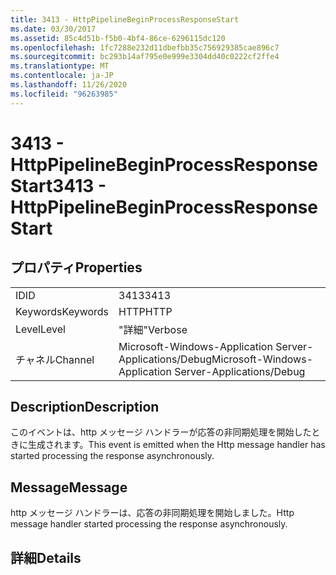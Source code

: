 ```yaml
---
title: 3413 - HttpPipelineBeginProcessResponseStart
ms.date: 03/30/2017
ms.assetid: 85c4d51b-f5b0-4bf4-86ce-6296115dc120
ms.openlocfilehash: 1fc7288e232d11dbefbb35c756929385cae896c7
ms.sourcegitcommit: bc293b14af795e0e999e3304dd40c0222cf2ffe4
ms.translationtype: MT
ms.contentlocale: ja-JP
ms.lasthandoff: 11/26/2020
ms.locfileid: "96263985"
---
```

# <a name="3413---httppipelinebeginprocessresponsestart"></a><span data-ttu-id="de800-102">3413 - HttpPipelineBeginProcessResponseStart</span><span class="sxs-lookup"><span data-stu-id="de800-102">3413 - HttpPipelineBeginProcessResponseStart</span></span>

## <a name="properties"></a><span data-ttu-id="de800-103">プロパティ</span><span class="sxs-lookup"><span data-stu-id="de800-103">Properties</span></span>  
  
|||  
|-|-|  
|<span data-ttu-id="de800-104">ID</span><span class="sxs-lookup"><span data-stu-id="de800-104">ID</span></span>|<span data-ttu-id="de800-105">3413</span><span class="sxs-lookup"><span data-stu-id="de800-105">3413</span></span>|  
|<span data-ttu-id="de800-106">Keywords</span><span class="sxs-lookup"><span data-stu-id="de800-106">Keywords</span></span>|<span data-ttu-id="de800-107">HTTP</span><span class="sxs-lookup"><span data-stu-id="de800-107">HTTP</span></span>|  
|<span data-ttu-id="de800-108">Level</span><span class="sxs-lookup"><span data-stu-id="de800-108">Level</span></span>|<span data-ttu-id="de800-109">"詳細"</span><span class="sxs-lookup"><span data-stu-id="de800-109">Verbose</span></span>|  
|<span data-ttu-id="de800-110">チャネル</span><span class="sxs-lookup"><span data-stu-id="de800-110">Channel</span></span>|<span data-ttu-id="de800-111">Microsoft-Windows-Application Server-Applications/Debug</span><span class="sxs-lookup"><span data-stu-id="de800-111">Microsoft-Windows-Application Server-Applications/Debug</span></span>|  
  
## <a name="description"></a><span data-ttu-id="de800-112">Description</span><span class="sxs-lookup"><span data-stu-id="de800-112">Description</span></span>  

 <span data-ttu-id="de800-113">このイベントは、http メッセージ ハンドラーが応答の非同期処理を開始したときに生成されます。</span><span class="sxs-lookup"><span data-stu-id="de800-113">This event is emitted when the Http message handler has started processing the response asynchronously.</span></span>  
  
## <a name="message"></a><span data-ttu-id="de800-114">Message</span><span class="sxs-lookup"><span data-stu-id="de800-114">Message</span></span>  

 <span data-ttu-id="de800-115">http メッセージ ハンドラーは、応答の非同期処理を開始しました。</span><span class="sxs-lookup"><span data-stu-id="de800-115">Http message handler started processing the response asynchronously.</span></span>  
  
## <a name="details"></a><span data-ttu-id="de800-116">詳細</span><span class="sxs-lookup"><span data-stu-id="de800-116">Details</span></span>
